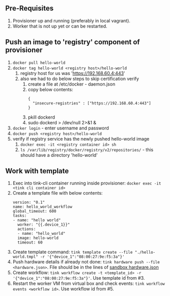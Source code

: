 ## Pre-Requisites
1. Provisioner up and running (preferably in local vagrant).
2. Worker that is not up yet or can be restarted.

## Push an image to 'registry' component of provisioner
1. `docker pull hello-world`
2. `docker tag hello-world <registry host>/hello-world`
   1. registry host for us was 'https://192.168.60.4:443'
   2. also we had to do below steps to skip certification verify
      1. create a file at /etc/docker - daemon.json
      2. copy below contents:
         ```
         {
           "insecure-registries" : ["https://192.168.60.4:443"]
         }
         ```
      3. pkill dockerd
      4. sudo dockerd > /dev/null 2>&1 &
3. `docker login` - enter username and password
4. `docker push <registry host>/hello-world`
5. verify if registry service has the newly pushed hello-world image
   1. `docker exec -it <registry container id> sh`
   2. `ls /var/lib/registry/docker/registry/v2/repositories/` - this should have a directory 'hello-world'

## Work with template
1. Exec into tink-cli container running inside provisioner: `docker exec -it <tink cli container id>`
2. Create a template file with below contents:
    ```
    version: "0.1"
    name: hello_world_workflow
    global_timeout: 600
    tasks:
    - name: "hello world"
      worker: "{{.device_1}}"
      actions:
      - name: "hello_world"
      image: hello-world
      timeout: 60
   ```
3. Create template command: `tink template create --file "./hello-world.tmpl" -r '{"device_1":"08:00:27:9e:f5:3a"}'`
4. Push hardware details if already not done: `tink hardware push --file <hardware.json>`. File should be in the lines of [sandbox hardware.json](https://github.com/tinkerbell/sandbox/blob/main/deploy/compose/create-tink-records/manifests/hardware/hardware.json)
5. Create workflow: `tink workflow create -t <template_id> -r '{"device_1":"08:00:27:9e:f5:3a"}'`. Use template id from #3.
6. Restart the worker VM from virtual box and check events: `tink workflow events <workflow id>`. Use workflow id from #5.

